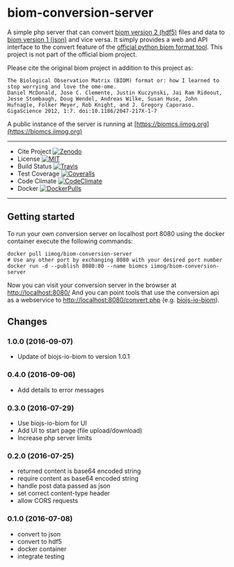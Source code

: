 biom-conversion-server
======================

A simple php server that can convert [biom version 2
(hdf5)](http://biom-format.org/documentation/format_versions/biom-2.0.html)
files and data to [biom version 1
(json)](http://biom-format.org/documentation/format_versions/biom-1.0.html)
and vice versa. It simply provides a web and API interface to the convert
feature of the [official python biom format
tool](http://biom-format.org/index.html#installing-the-biom-format-python-package).
This project is not part of the official biom project.

Please cite the original biom project in addition to this project as:

    The Biological Observation Matrix (BIOM) format or: how I learned to stop worrying and love the ome-ome.
    Daniel McDonald, Jose C. Clemente, Justin Kuczynski, Jai Ram Rideout, Jesse Stombaugh, Doug Wendel, Andreas Wilke, Susan Huse, John Hufnagle, Folker Meyer, Rob Knight, and J. Gregory Caporaso.
    GigaScience 2012, 1:7. doi:10.1186/2047-217X-1-7

A public instance of the server is running at [https://biomcs.iimog.org](https://biomcs.iimog.org)

  --------------- --------------------------------------------------------------------------------------------------------------------------------------------------------------------
 - Cite Project    [![Zenodo](https://zenodo.org/badge/12731/molbiodiv/biom-conversion-server.svg)](https://zenodo.org/badge/latestdoi/12731/molbiodiv/biom-conversion-server)
 - License         [![MIT](https://img.shields.io/badge/License-MIT-blue.svg)](file:LICENSE)
 - Build Status    [![Travis](https://travis-ci.org/molbiodiv/biom-conversion-server.svg?branch=master)](https://travis-ci.org/molbiodiv/biom-conversion-server)
 - Test Coverage   [![Coveralls](https://coveralls.io/repos/github/molbiodiv/biom-conversion-server/badge.svg?branch=master)](https://coveralls.io/github/molbiodiv/biom-conversion-server?branch=master)
 - Code Climate    [![CodeClimate](https://codeclimate.com/github/molbiodiv/biom-conversion-server/badges/gpa.svg)](https://codeclimate.com/github/molbiodiv/biom-conversion-server)
 - Docker          [![DockerPulls](https://img.shields.io/docker/pulls/iimog/biom-conversion-server.svg?maxAge=2592000)](https://hub.docker.com/r/iimog/biom-conversion-server/)

  --------------- --------------------------------------------------------------------------------------------------------------------------------------------------------------------

Getting started
---------------

To run your own conversion server on localhost port 8080 using the
docker container execute the following commands:

``` {.bash}
docker pull iimog/biom-conversion-server
# Use any other port by exchanging 8080 with your desired port number
docker run -d --publish 8080:80 --name biomcs iimog/biom-conversion-server
```

Now you can visit your conversion server in the browser at
<http://localhost:8080/> And you can point tools that use the conversion
api as a webservice to <http://localhost:8080/convert.php> (e.g.
[biojs-io-biom](https://github.com/molbiodiv/biojs-io-biom)).

Changes
-------

### 1.0.0 (2016-09-07)

-   Update of biojs-io-biom to version 1.0.1

### 0.4.0 (2016-09-06)

-   Add details to error messages

### 0.3.0 (2016-07-29)

-   Use biojs-io-biom for UI
-   Add UI to start page (file upload/download)
-   Increase php server limits

### 0.2.0 (2016-07-25)

-   returned content is base64 encoded string
-   require content as base64 encoded string
-   handle post data passed as json
-   set correct content-type header
-   allow CORS requests

### 0.1.0 (2016-07-08)

-   convert to json
-   convert to hdf5
-   docker container
-   integrate testing

